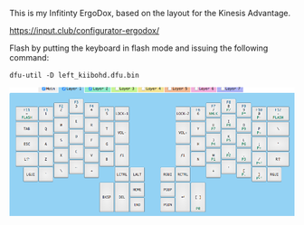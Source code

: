 This is my Infitinty ErgoDox, based on the layout for the Kinesis Advantage.

https://input.club/configurator-ergodox/

Flash by putting the keyboard in flash mode and issuing the following command:
```
dfu-util -D left_kiibohd.dfu.bin
```
![keymap](keymap.png)
